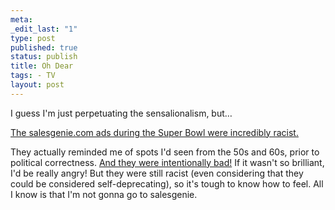```yaml
--- 
meta: 
_edit_last: "1" 
type: post 
published: true 
status: publish 
title: Oh Dear 
tags: - TV 
layout: post 
--- 
```


I guess I'm just perpetuating the sensalionalism, but…

[The salesgenie.com ads during the Super Bowl were incredibly racist.](http://www.calacanis.com/2008/02/03/salesgenie-racist-super-bowl-commercial/) 

They actually reminded me of spots I'd seen from the 50s and 60s, prior to political correctness. [And they were intentionally bad!](http://www.businesswire.com/portal/site/google/index.jsp?ndmViewId=news_view&newsId=20071227005453&newsLang=en) If it wasn't so brilliant, I'd be really angry! But they were still racist (even considering that they could be considered self-deprecating), so it's tough to know how to feel. All I know is that I'm not gonna go to salesgenie.
